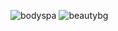 ![bodyspa](https://github.com/user-attachments/assets/24742d5d-1972-4d66-b01a-f7fa1faf10bf)
![beautybg](https://github.com/user-attachments/assets/645951c8-eb84-4762-a561-9df703d7ea58)

